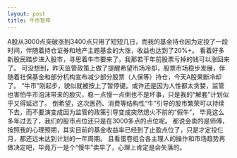 ```yaml
---
layout: post
title: 牛市暂停
---
```


A股从3000点突破涨到3400点只用了短短几日，而我的基金持仓因为定投了一段时间，伴随着持仓证券和地产主题基金的大涨，收益也达到了20%+。
看着好多新股民踏步进入股市，寻思着牛市要来了，我那若干年前股票亏掉的钱可以涨回来了。
可没想到，昨天监管政策上做了提醒希望市场冷却，股票市场稳步发展，伴随着社保基金和部分机构宣布减少部分股票（人保等）持仓，今天A股果断冷却了。
“牛市”刚起步，貌似就被按上了暂停键。或许还是因为人性都太贪婪，监管也害怕牛市泡沫带来的股灾，稳一点慢一点倒也不是坏事，只是我的“解套”计划似乎又得延迟了。
倒希望，这次医药、消费等结构性“牛”引导的股市繁荣可以持续下去，而不要演变成因为监管的政策引导变成突然熄火不前的“假牛”，
毕竟这么多年过去了，我们的股市点位还只是在3000多点的点位呢。
都说会卖的是师傅，按照我的心理预期，其实目前的基金收益率已经到了止盈点位了，只是才定投仨月，都还远未达到计划的一年周期。
且看蛋卷组合各主理人的操作和市场趋势再做决定吧，毕竟万一是个“慢牛”卖早了，心理上肯定是会失落的。

